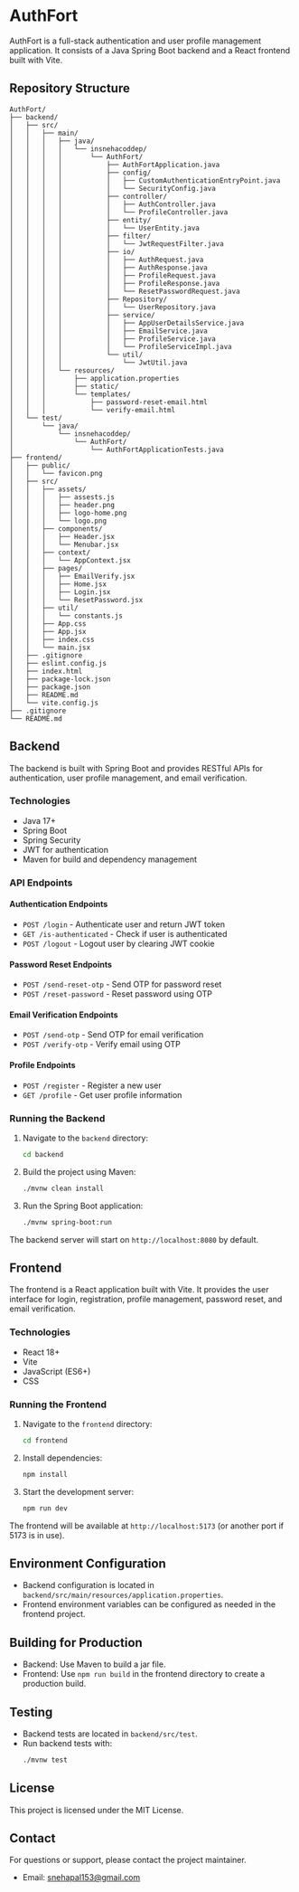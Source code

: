 # AuthFort

AuthFort is a full-stack authentication and user profile management application. It consists of a Java Spring Boot backend and a React frontend built with Vite.

## Repository Structure

```
AuthFort/
├── backend/
│   ├── src/
│   │   ├── main/
│   │   │   ├── java/
│   │   │   │   └── insnehacoddep/
│   │   │   │       └── AuthFort/
│   │   │   │           ├── AuthFortApplication.java
│   │   │   │           ├── config/
│   │   │   │           │   ├── CustomAuthenticationEntryPoint.java
│   │   │   │           │   └── SecurityConfig.java
│   │   │   │           ├── controller/
│   │   │   │           │   ├── AuthController.java
│   │   │   │           │   └── ProfileController.java
│   │   │   │           ├── entity/
│   │   │   │           │   └── UserEntity.java
│   │   │   │           ├── filter/
│   │   │   │           │   └── JwtRequestFilter.java
│   │   │   │           ├── io/
│   │   │   │           │   ├── AuthRequest.java
│   │   │   │           │   ├── AuthResponse.java
│   │   │   │           │   ├── ProfileRequest.java
│   │   │   │           │   ├── ProfileResponse.java
│   │   │   │           │   └── ResetPasswordRequest.java
│   │   │   │           ├── Repository/
│   │   │   │           │   └── UserRepository.java
│   │   │   │           ├── service/
│   │   │   │           │   ├── AppUserDetailsService.java
│   │   │   │           │   ├── EmailService.java
│   │   │   │           │   ├── ProfileService.java
│   │   │   │           │   └── ProfileServiceImpl.java
│   │   │   │           └── util/
│   │   │   │               └── JwtUtil.java
│   │   │   └── resources/
│   │   │       ├── application.properties
│   │   │       ├── static/
│   │   │       └── templates/
│   │   │           ├── password-reset-email.html
│   │   │           └── verify-email.html
│   └── test/
│       └── java/
│           └── insnehacoddep/
│               └── AuthFort/
│                   └── AuthFortApplicationTests.java
├── frontend/
│   ├── public/
│   │   └── favicon.png
│   ├── src/
│   │   ├── assets/
│   │   │   ├── assests.js
│   │   │   ├── header.png
│   │   │   ├── logo-home.png
│   │   │   └── logo.png
│   │   ├── components/
│   │   │   ├── Header.jsx
│   │   │   └── Menubar.jsx
│   │   ├── context/
│   │   │   └── AppContext.jsx
│   │   ├── pages/
│   │   │   ├── EmailVerify.jsx
│   │   │   ├── Home.jsx
│   │   │   ├── Login.jsx
│   │   │   └── ResetPassword.jsx
│   │   ├── util/
│   │   │   └── constants.js
│   │   ├── App.css
│   │   ├── App.jsx
│   │   ├── index.css
│   │   └── main.jsx
│   ├── .gitignore
│   ├── eslint.config.js
│   ├── index.html
│   ├── package-lock.json
│   ├── package.json
│   ├── README.md
│   └── vite.config.js
├── .gitignore
└── README.md
```

## Backend

The backend is built with Spring Boot and provides RESTful APIs for authentication, user profile management, and email verification.

### Technologies

- Java 17+
- Spring Boot
- Spring Security
- JWT for authentication
- Maven for build and dependency management

### API Endpoints

#### Authentication Endpoints
- `POST /login` - Authenticate user and return JWT token
- `GET /is-authenticated` - Check if user is authenticated
- `POST /logout` - Logout user by clearing JWT cookie

#### Password Reset Endpoints
- `POST /send-reset-otp` - Send OTP for password reset
- `POST /reset-password` - Reset password using OTP

#### Email Verification Endpoints
- `POST /send-otp` - Send OTP for email verification
- `POST /verify-otp` - Verify email using OTP

#### Profile Endpoints
- `POST /register` - Register a new user
- `GET /profile` - Get user profile information

### Running the Backend

1. Navigate to the `backend` directory:
   ```bash
   cd backend
   ```

2. Build the project using Maven:
   ```bash
   ./mvnw clean install
   ```

3. Run the Spring Boot application:
   ```bash
   ./mvnw spring-boot:run
   ```

The backend server will start on `http://localhost:8080` by default.

## Frontend

The frontend is a React application built with Vite. It provides the user interface for login, registration, profile management, password reset, and email verification.

### Technologies

- React 18+
- Vite
- JavaScript (ES6+)
- CSS

### Running the Frontend

1. Navigate to the `frontend` directory:
   ```bash
   cd frontend
   ```

2. Install dependencies:
   ```bash
   npm install
   ```

3. Start the development server:
   ```bash
   npm run dev
   ```

The frontend will be available at `http://localhost:5173` (or another port if 5173 is in use).

## Environment Configuration

- Backend configuration is located in `backend/src/main/resources/application.properties`.
- Frontend environment variables can be configured as needed in the frontend project.

## Building for Production

- Backend: Use Maven to build a jar file.
- Frontend: Use `npm run build` in the frontend directory to create a production build.

## Testing

- Backend tests are located in `backend/src/test`.
- Run backend tests with:
  ```bash
  ./mvnw test
  ```

## License

This project is licensed under the MIT License.

## Contact

For questions or support, please contact the project maintainer.
- Email: snehapal153@gmail.com
